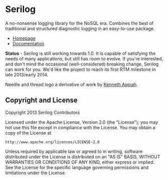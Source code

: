 Serilog
=======

A no-nonsense logging library for the NoSQL era. Combines the best of traditional and structured diagnostic logging in an easy-to-use package.

* [Homepage](http://serilog.net)
* [Documentation](https://github.com/nblumhardt/serilog/wiki)

**Status** - Serilog is still working towards 1.0. It is capable of satisfying the needs of many applications, but still has room to evolve. If you're interested, and don't mind the occasional (well-considered) breaking change, Serilog can work for you. We'd like the project to reach its first RTM milestone in late 2013/early 2014.

Needle and thread logo a derivative of work by [Kenneth Appiah](http://thenounproject.com/kenset/).

Copyright and License
---------------------

Copyright 2013 Serilog Contributors

Licensed under the Apache License, Version 2.0 (the "License");
you may not use this file except in compliance with the License.
You may obtain a copy of the License at

    http://www.apache.org/licenses/LICENSE-2.0

Unless required by applicable law or agreed to in writing, software
distributed under the License is distributed on an "AS IS" BASIS,
WITHOUT WARRANTIES OR CONDITIONS OF ANY KIND, either express or implied.
See the License for the specific language governing permissions and
limitations under the License.
